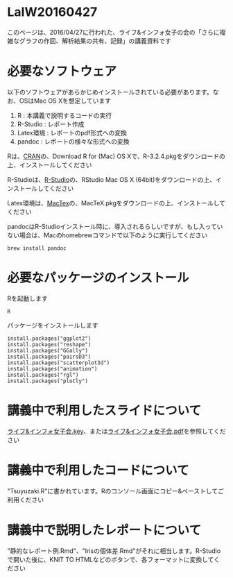 # LaIW20160427
このページは、2016/04/27に行われた、ライフ&インフォ女子の会の「さらに複雑なグラフの作図、解析結果の共有、記録」の講義資料です

# 必要なソフトウェア
以下のソフトウェアがあらかじめインストールされている必要があります。なお、OSはMac OS Xを想定しています

1. R : 本講義で説明するコードの実行
2. R-Studio : レポート作成
3. Latex環境 : レポートのpdf形式への変換
4. pandoc : レポートの様々な形式への変換

Rは、[CRAN](https://cran.ism.ac.jp)の、Download R for (Mac) OS Xで、R-3.2.4.pkgをダウンロードの上、インストールしてください

R-Studioは、[R-Studio](https://www.rstudio.com/products/rstudio/download/)の、RStudio Mac OS X (64bit)をダウンロードの上、インストールしてください

Latex環境は、[MacTex](https://tug.org/mactex/)の、MacTeX.pkgをダウンロードの上、インストールしてください

pandocはR-Studioインストール時に、導入されるらしいですが、もし入っていない場合は、Macのhomebrewコマンドで以下のように実行してください

```{bash}
brew install pandoc
```

# 必要なパッケージのインストール

Rを起動します

```{r}
R
```

パッケージをインストールします

```{r}
install.packages("ggplot2")
install.packages("reshape")
install.packages("GGally")
install.packages("pairsD3")
install.packages("scatterplot3d")
install.packages("animation")
install.packages("rgl")
install.packages("plotly")
```

# 講義中で利用したスライドについて
[ライフ&インフォ女子会.key](https://www.dropbox.com/s/p5aa2xrfxbsaece/%E3%83%A9%E3%82%A4%E3%83%95%26%E3%82%A4%E3%83%B3%E3%83%95%E3%82%A9%E5%A5%B3%E5%AD%90%E4%BC%9A.key?dl=0)、または[ライフ&インフォ女子会.pdf](https://www.dropbox.com/s/c5iecvpa3largwk/%E3%83%A9%E3%82%A4%E3%83%95%26%E3%82%A4%E3%83%B3%E3%83%95%E3%82%A9%E5%A5%B3%E5%AD%90%E4%BC%9A.pdf?dl=0)を参照してください

# 講義中で利用したコードについて
"Tsuyuzaki.R"に書かれています。Rのコンソール画面にコピー&ペーストしてご利用ください

# 講義中で説明したレポートについて
"静的なレポート例.Rmd"、"Irisの個体差.Rmd"がそれに相当します。R-Studioで開いた後に、KNIT TO HTMLなどのボタンで、各フォーマットに変換してください